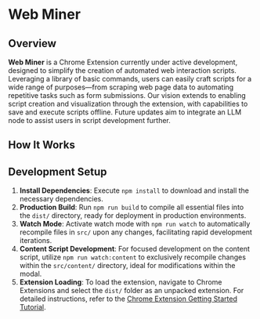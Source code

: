 # Web Miner

## Overview

**Web Miner** is a Chrome Extension currently under active development, designed to simplify the creation of automated web interaction scripts.
Leveraging a library of basic commands, users can easily craft scripts for a wide range of purposes—from scraping web page data to automating repetitive tasks such as form submissions.
Our vision extends to enabling script creation and visualization through the extension, with capabilities to save and execute scripts offline.
Future updates aim to integrate an LLM node to assist users in script development further.

## How It Works

## Development Setup

1. **Install Dependencies**: Execute `npm install` to download and install the necessary dependencies.
2. **Production Build**: Run `npm run build` to compile all essential files into the `dist/` directory, ready for deployment in production environments.
3. **Watch Mode**: Activate watch mode with `npm run watch` to automatically recompile files in `src/` upon any changes, facilitating rapid development iterations.
4. **Content Script Development**: For focused development on the content script, utilize `npm run watch:content` to exclusively recompile changes within the `src/content/` directory, ideal for modifications within the modal.
5. **Extension Loading**: To load the extension, navigate to Chrome Extensions and select the `dist/` folder as an unpacked extension. For detailed instructions, refer to the [Chrome Extension Getting Started Tutorial](https://developer.chrome.com/docs/extensions/get-started/tutorial/hello-world#load-unpacked).
